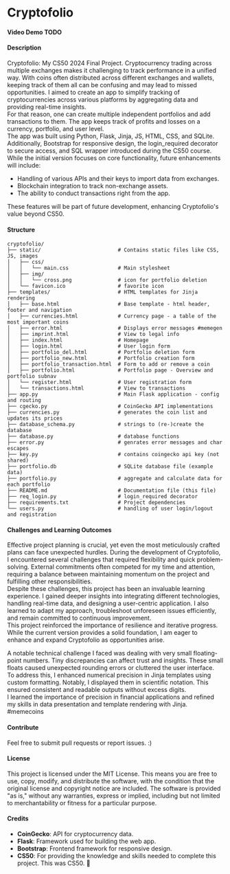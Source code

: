 # Cryptofolio
#### Video Demo TODO
#### Description
Cryptofolio: My CS50 2024 Final Project.
Cryptocurrency trading across multiple exchanges makes it challenging to track performance in a unified way. With coins often distributed across different exchanges and wallets, keeping track of them all can be confusing and may lead to missed opportunities.
I aimed to create an app to simplify tracking of cryptocurrencies across various platforms by aggregating data and providing real-time insights.<br>
For that reason, one can create multiple independent portfolios and add transactions to them. The app keeps track of profits and losses on a currency, portfolio, and user level.<br>
The app was built using Python, Flask, Jinja, JS, HTML, CSS, and SQLite. Additionally, Bootstrap for responsive design, the login_required decorator to secure access, and SQL wrapper introduced during the CS50 course.
While the initial version focuses on core functionality, future enhancements will include:
* Handling of various APIs and their keys to import data from exchanges.
* Blockchain integration to track non-exchange assets.
* The ability to conduct transactions right from the app.

These features will be part of future development, enhancing Cryptofolio's value beyond CS50.

#### Structure
```
cryptofolio/
├── static/                         # Contains static files like CSS, JS, images
│   ├── css/
│   │   └── main.css                # Main stylesheet
│   ├── img/
│   │   └── cross.png               # icon for portfolio deletion
│   └── favicon.ico                 # favorite icon
├── templates/                      # HTML templates for Jinja rendering
│   ├── base.html                   # Base template - html header, footer and navigation
│   ├── currencies.html             # Currency page - a table of the most important coins
│   ├── error.html                  # Displays error messages #memegen
│   ├── imprint.html                # View to legal info
│   ├── index.html                  # Homepage
│   ├── login.html                  # User login form
│   ├── portfolio_del.html          # Portfolio deletion form
│   ├── portfolio_new.html          # Portfolio creation form
│   ├── portfolio_transaction.html  # Form to add or remove a coin
│   ├── portfolio.html              # Portfolio page - Overview and portfolio subnav
│   └── register.html               # User registration form
│   └── transactions.html           # View to transactions
├── app.py                          # Main Flask application - config and routing
├── cgecko.py                       # CoinGecko API implementations
├── currencies.py                   # generates the coin list and updates its prices
├── database_schema.py              # strings to (re-)create the database
├── database.py                     # database functions
├── error.py                        # genrates error messages and char escapes
├── key.py                          # contains coingecko api key (not shared)
├── portfolio.db                    # SQLite database file (example data)
├── portfolio.py                    # aggregate and calculate data for each portfolio
├── README.md                       # Documentation file (this file)
├── req_login.py                    # login_required decorator
├── requirements.txt                # Project dependencies
└── users.py                        # handling of user login/logout and registration
```

#### Challenges and Learning Outcomes
Effective project planning is crucial, yet even the most meticulously crafted plans can face unexpected hurdles. During the development of Cryptofolio, I encountered several challenges that required flexibility and quick problem-solving. External commitments often competed for my time and attention, requiring a balance between maintaining momentum on the project and fulfilling other responsibilities.<br>
Despite these challenges, this project has been an invaluable learning experience. I gained deeper insights into integrating different technologies, handling real-time data, and designing a user-centric application. I also learned to adapt my approach, troubleshoot unforeseen issues efficiently, and remain committed to continuous improvement.<br>
This project reinforced the importance of resilience and iterative progress. While the current version provides a solid foundation, I am eager to enhance and expand Cryptofolio as opportunities arise.

A notable technical challenge I faced was dealing with very small floating-point numbers. Tiny discrepancies can affect trust and insights. These small floats caused unexpected rounding errors or cluttered the user interface.<br>
To address this, I enhanced numerical precision in Jinja templates using custom formatting. Notably, I displayed them in scientific notation. This ensured consistent and readable outputs without excess digits.<br>
I learned the importance of precision in financial applications and refined my skills in data presentation and template rendering with Jinja. #memecoins

#### Contribute
Feel free to submit pull requests or report issues. :)

#### License
This project is licensed under the MIT License. This means you are free to use, copy, modify, and distribute the software, with the condition that the original license and copyright notice are included. The software is provided "as is," without any warranties, express or implied, including but not limited to merchantability or fitness for a particular purpose.

#### Credits
- **CoinGecko**: API for cryptocurrency data.
- **Flask**: Framework used for building the web app.
- **Bootstrap**: Frontend framework for responsive design.
- **CS50**: For providing the knowledge and skills needed to complete this project. This was CS50. 🦆
